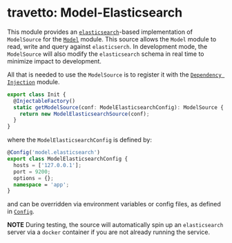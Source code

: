 travetto: Model-Elasticsearch
===

This module provides an [`elasticsearch`](https://elastic.co)-based implementation of `ModelSource` for the [`Model`](https://github.com/travetto/travetto/tree/master/module/model) module.  This source allows the `Model` module to read, write and query against `elasticserch`. In development mode, the `ModelSource` will also modify the `elasticsearch` schema in real time to minimize impact to development.  

All that is needed to use the `ModelSource` is to register it with the [`Dependency Injection`](https://github.com/travetto/di) module.

```typescript
export class Init {
  @InjectableFactory()
  static getModelSource(conf: ModelElasticsearchConfig): ModelSource {
    return new ModelElasticsearchSource(conf);
  }
}
```

where the `ModelElasticsearchConfig` is defined by:

```typescript
@Config('model.elasticsearch')
export class ModelElasticsearchConfig {
  hosts = ['127.0.0.1'];
  port = 9200;
  options = {};
  namespace = 'app';
}
```

and can be overridden via environment variables or config files, as defined in [`Config`](https://github.com/travetto/travetto/tree/master/module/config).

**NOTE** During testing, the source will automatically spin up an `elasticsearch` server via a `docker` container if you are not already running the service.